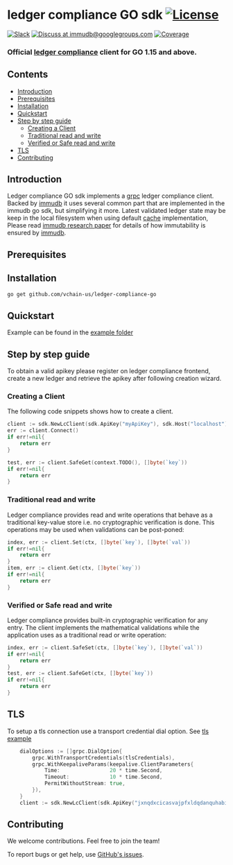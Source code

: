 # ledger compliance GO sdk [![License](https://img.shields.io/github/license/codenotary/immudb4j)](LICENSE)

[![Slack](https://img.shields.io/badge/join%20slack-%23immutability-brightgreen.svg)](https://slack.vchain.us/)
[![Discuss at immudb@googlegroups.com](https://img.shields.io/badge/discuss-immudb%40googlegroups.com-blue.svg)](https://groups.google.com/group/immudb)
[![Coverage](https://coveralls.io/repos/github/vchain-us/ledger-compliance-go/badge.svg?branch=master)](https://coveralls.io/github/vchain-us/ledger-compliance-go?branch=master)

### Official [ledger compliance] client for GO 1.15 and above.

[ledger compliance]: https://tobedefined.io/


## Contents

- [Introduction](#introduction)
- [Prerequisites](#prerequisites)
- [Installation](#installation)
- [Quickstart](#quickstart)
- [Step by step guide](#step-by-step-guide)
    * [Creating a Client](#creating-a-client)
    * [Traditional read and write](#traditional-read-and-write)
    * [Verified or Safe read and write](#verified-or-safe-read-and-write)
- [TLS](#tls)
- [Contributing](#contributing)

## Introduction

Ledger compliance GO sdk implements a [grpc] ledger compliance client.
Backed by [immudb](https://github.com/codenotary/immudb) it uses several common part that are implemented in the immudb go sdk, but simplifying it more.
Latest validated ledger state may be keep in the local filesystem when using default [cache](https://github.com/codenotary/immudb/blob/master/pkg/client/cache/file_cache.go) implementation,
Please read [immudb research paper] for details of how immutability is ensured by [immudb].

[grpc]: https://grpc.io/
[immudb research paper]: https://immudb.io/
[immudb]: https://immudb.io/

## Prerequisites

## Installation
```bash
go get github.com/vchain-us/ledger-compliance-go
```

## Quickstart

Example can be found in the  [example folder](/examples)

## Step by step guide

To obtain a valid apikey please register on ledger compliance frontend, create a new ledger and retrieve the apikey after following creation wizard.

### Creating a Client

The following code snippets shows how to create a client.

```go
client := sdk.NewLcClient(sdk.ApiKey("myApiKey"), sdk.Host("localhost"), sdk.Port(3324))
err := client.Connect()
if err!=nil{
    return err
}

test, err := client.SafeGet(context.TODO(), []byte(`key`))
if err!=nil{
    return err
}
```

### Traditional read and write

Ledger compliance provides read and write operations that behave as a traditional
key-value store i.e. no cryptographic verification is done. This operations
may be used when validations can be post-poned:

```go
index, err := client.Set(ctx, []byte(`key`), []byte(`val`))
if err!=nil{
    return err
}
item, err := client.Get(ctx, []byte(`key`))
if err!=nil{
    return err
}
```

### Verified or Safe read and write

Ledger compliance provides built-in cryptographic verification for any entry. The client
implements the mathematical validations while the application uses as a traditional
read or write operation:

```go
index, err := client.SafeSet(ctx, []byte(`key`), []byte(`val`))
if err!=nil{
    return err
}
test, err := client.SafeGet(ctx, []byte(`key`))
if err!=nil{
    return err
}
```

## TLS

To setup a tls connection use a transport credential dial option.
See  [tls example](examples/tls.go)
```go
    dialOptions := []grpc.DialOption{
		grpc.WithTransportCredentials(tlsCredentials),
		grpc.WithKeepaliveParams(keepalive.ClientParameters{
			Time:                20 * time.Second,
			Timeout:             10 * time.Second,
			PermitWithoutStream: true,
		}),
	}
	client := sdk.NewLcClient(sdk.ApiKey("jxnqdxcicasvajpfxldqdanquhabiqcjrwdb"), sdk.Host("localhost"), sdk.Port(3324), sdk.DialOptions(dialOptions))
```

## Contributing

We welcome contributions. Feel free to join the team!

To report bugs or get help, use [GitHub's issues].

[GitHub's issues]: https://github.com/vchain-us/ledger-compliance-go/issues
